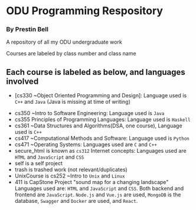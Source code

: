 # ODU Programming Respository

### By Prestin Bell

A repository of all my ODU undergraduate work

Courses are labeled by class number and class name

## Each course is labeled as below, and languages involved

- [cs330 ~Object Oriented Programming and Design]: Language used is `C++` and `Java` (Java is missing at time of writing)

* cs350 ~Intro to Software Engineering: Language used is `Java`
* cs355 Principles of Programming Languages: Language used is `Haskell`
* cs361 ~Data Structures and Algorithms(DSA, one course), Language used is `C++`
* cs417 ~Computational Methods and Software: Language used is `Python`
* cs471 ~Operating Systems: Languages used are `C` and `C++`
* secure_html is known as `cs312` Internet concepts: Languages used are `HTML` and `JavaScript` and `CSS`
* self is a self project
* trash is trashed work (not relevant/duplicates)
* UnixCourse is cs252 ~Intro to `Unix` and `Linux`
* 411 is CapStone Project "sound map for a changing landscape" Languages used are: `HTML` and `JavaScript` and `CSS`. Both backend and frontend are `JavaScript`. `Node.js` and `Vue.js` are used, `MongoDB` is the database, `Swagger` and `Docker` are used, and `React`.

